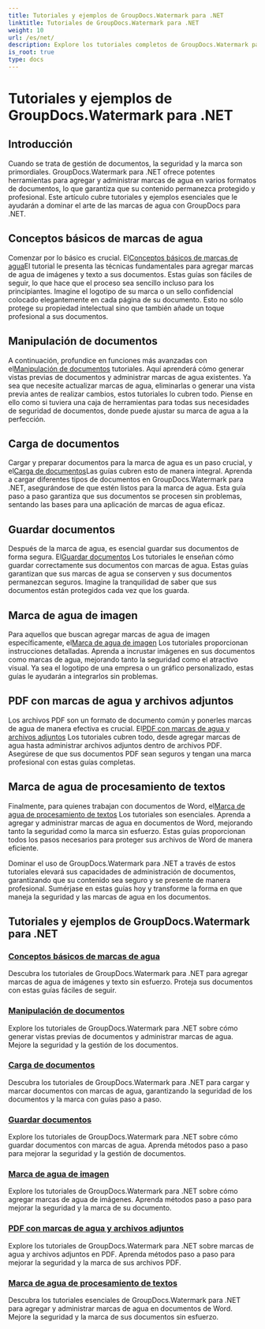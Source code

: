 ```yaml
---
title: Tutoriales y ejemplos de GroupDocs.Watermark para .NET
linktitle: Tutoriales de GroupDocs.Watermark para .NET
weight: 10
url: /es/net/
description: Explore los tutoriales completos de GroupDocs.Watermark para .NET. Aprenda a agregar, administrar y proteger marcas de agua en varios formatos de documentos con guías paso a paso.
is_root: true
type: docs
---
```

# Tutoriales y ejemplos de GroupDocs.Watermark para .NET

## Introducción

Cuando se trata de gestión de documentos, la seguridad y la marca son primordiales. GroupDocs.Watermark para .NET ofrece potentes herramientas para agregar y administrar marcas de agua en varios formatos de documentos, lo que garantiza que su contenido permanezca protegido y profesional. Este artículo cubre tutoriales y ejemplos esenciales que le ayudarán a dominar el arte de las marcas de agua con GroupDocs para .NET.

## Conceptos básicos de marcas de agua

 Comenzar por lo básico es crucial. El[Conceptos básicos de marcas de agua](./watermarking-basics/)El tutorial le presenta las técnicas fundamentales para agregar marcas de agua de imágenes y texto a sus documentos. Estas guías son fáciles de seguir, lo que hace que el proceso sea sencillo incluso para los principiantes. Imagine el logotipo de su marca o un sello confidencial colocado elegantemente en cada página de su documento. Esto no sólo protege su propiedad intelectual sino que también añade un toque profesional a sus documentos.

## Manipulación de documentos

 A continuación, profundice en funciones más avanzadas con el[Manipulación de documentos](./document-manipulation/) tutoriales. Aquí aprenderá cómo generar vistas previas de documentos y administrar marcas de agua existentes. Ya sea que necesite actualizar marcas de agua, eliminarlas o generar una vista previa antes de realizar cambios, estos tutoriales lo cubren todo. Piense en ello como si tuviera una caja de herramientas para todas sus necesidades de seguridad de documentos, donde puede ajustar su marca de agua a la perfección.

## Carga de documentos

 Cargar y preparar documentos para la marca de agua es un paso crucial, y el[Carga de documentos](./document-loadings/)Las guías cubren esto de manera integral. Aprenda a cargar diferentes tipos de documentos en GroupDocs.Watermark para .NET, asegurándose de que estén listos para la marca de agua. Esta guía paso a paso garantiza que sus documentos se procesen sin problemas, sentando las bases para una aplicación de marcas de agua eficaz.

## Guardar documentos

 Después de la marca de agua, es esencial guardar sus documentos de forma segura. El[Guardar documentos](./document-savings/) Los tutoriales le enseñan cómo guardar correctamente sus documentos con marcas de agua. Estas guías garantizan que sus marcas de agua se conserven y sus documentos permanezcan seguros. Imagine la tranquilidad de saber que sus documentos están protegidos cada vez que los guarda.

## Marca de agua de imagen

 Para aquellos que buscan agregar marcas de agua de imagen específicamente, el[Marca de agua de imagen](./image-watermarkings/) Los tutoriales proporcionan instrucciones detalladas. Aprenda a incrustar imágenes en sus documentos como marcas de agua, mejorando tanto la seguridad como el atractivo visual. Ya sea el logotipo de una empresa o un gráfico personalizado, estas guías le ayudarán a integrarlos sin problemas.

## PDF con marcas de agua y archivos adjuntos

Los archivos PDF son un formato de documento común y ponerles marcas de agua de manera efectiva es crucial. El[PDF con marcas de agua y archivos adjuntos](./pdf-watermarking-attachments/) Los tutoriales cubren todo, desde agregar marcas de agua hasta administrar archivos adjuntos dentro de archivos PDF. Asegúrese de que sus documentos PDF sean seguros y tengan una marca profesional con estas guías completas.

## Marca de agua de procesamiento de textos

 Finalmente, para quienes trabajan con documentos de Word, el[Marca de agua de procesamiento de textos](./word-processing-watermarkings/) Los tutoriales son esenciales. Aprenda a agregar y administrar marcas de agua en documentos de Word, mejorando tanto la seguridad como la marca sin esfuerzo. Estas guías proporcionan todos los pasos necesarios para proteger sus archivos de Word de manera eficiente.

Dominar el uso de GroupDocs.Watermark para .NET a través de estos tutoriales elevará sus capacidades de administración de documentos, garantizando que su contenido sea seguro y se presente de manera profesional. Sumérjase en estas guías hoy y transforme la forma en que maneja la seguridad y las marcas de agua en los documentos.
## Tutoriales y ejemplos de GroupDocs.Watermark para .NET 
### [Conceptos básicos de marcas de agua](./watermarking-basics/)
Descubra los tutoriales de GroupDocs.Watermark para .NET para agregar marcas de agua de imágenes y texto sin esfuerzo. Proteja sus documentos con estas guías fáciles de seguir.
### [Manipulación de documentos](./document-manipulation/)
Explore los tutoriales de GroupDocs.Watermark para .NET sobre cómo generar vistas previas de documentos y administrar marcas de agua. Mejore la seguridad y la gestión de los documentos.
### [Carga de documentos](./document-loadings/)
Descubra los tutoriales de GroupDocs.Watermark para .NET para cargar y marcar documentos con marcas de agua, garantizando la seguridad de los documentos y la marca con guías paso a paso.
### [Guardar documentos](./document-savings/)
Explore los tutoriales de GroupDocs.Watermark para .NET sobre cómo guardar documentos con marcas de agua. Aprenda métodos paso a paso para mejorar la seguridad y la gestión de documentos.
### [Marca de agua de imagen](./image-watermarkings/)
Explore los tutoriales de GroupDocs.Watermark para .NET sobre cómo agregar marcas de agua de imágenes. Aprenda métodos paso a paso para mejorar la seguridad y la marca de su documento.
### [PDF con marcas de agua y archivos adjuntos](./pdf-watermarking-attachments/)
Explore los tutoriales de GroupDocs.Watermark para .NET sobre marcas de agua y archivos adjuntos en PDF. Aprenda métodos paso a paso para mejorar la seguridad y la marca de sus archivos PDF.
### [Marca de agua de procesamiento de textos](./word-processing-watermarkings/)
Descubra los tutoriales esenciales de GroupDocs.Watermark para .NET para agregar y administrar marcas de agua en documentos de Word. Mejore la seguridad y la marca de sus documentos sin esfuerzo.